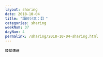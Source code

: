 ```yaml
---
layout: sharing
date: 2018-10-04
title: "讀經分享：【】"
categories: sharing
weekNum: 37
dayNum: 4
permalink: /sharing/2018-10-04-sharing.html
---
```


`錢斌傳道`
